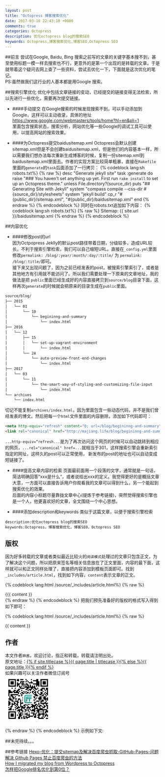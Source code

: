 ```yaml
---
layout: post
title: "Octopress 博客搜索优化"
date: 2017-03-18 22:43:10 +0800
comments: true
categories: Octopress
description: 优化octopress blog的搜索SEO
keywords: Octopress,博客搜索优化,博客SEO,Octopress SEO
---
```


##前言
尝试在Google, Baidu, Bing 搜索之前写的文章的关键字基本搜不到，甚至使用标题一模一样去搜索也不行，更意外的是第一个出现的是转载的文章。于是就带着这个疑问去网上查了一些资料，尝试去优化一下，下面就是这次优化的笔记。  
PS:虽然做我们这行业的人基本都是用Google 搜索。
<!-- more -->
##搜索引擎优化
优化中包括文章链接的变动，已经提交的链接变得无法检索，所以先进行一些优化，需要再次提交链接。

* ####手动提交
在Google搜索的时候发现搜索不到，可以手动添加到Google，这样可以主动收录，具体的地址  
https://www.google.com/webmasters/tools/home?hl=en&pli=1  
里面包含搜索状态，搜索分析，网站优化等一些Google的调试工具可以使用，以提高网站的搜索效果。

* ####为Octopress提交baidusitemap.xml
Octopress会默认创建sitemap.xml但是不会创建baidusitemap.xml，但是他们的内容基本一样，所以需要我们想办法每次重新生成博客的时候，复制一份sitemap.xml到baidusitemap.xml里面去。作者的实现方案比较简单粗暴，直接在`Rakefile`里面的`generate`的`task`后面添加了一行拷贝：
{% codeblock lang:sh robots.txt%}
{% raw %}
desc "Generate jekyll site"
task :generate do
  raise "### You haven't set anything up yet. First run `rake install` to set up an Octopress theme." unless File.directory?(source_dir)
  puts "## Generating Site with Jekyll"
  system "compass compile --css-dir #{source_dir}/stylesheets"
  system "jekyll build"
  cp_r "#{public_dir}/sitemap.xml", "#{public_dir}/baidusitemap.xml"
end
{% endraw %}
{% endcodeblock %}
同时在robots.txt追加如下内容：
{% codeblock lang:sh robots.txt%}
{% raw %}
Sitemap: {{ site.url }}/baidusitemap.xml 
{% endraw %}
{% endcodeblock %}

##内容优化

* ####修改post的url  
因为Octpopress Jeklly的默认post路径带着日期，分级较多，造成URL较长，不利于搜索引擎检索，我们可以自己缩短URL。直接在`_config.yml`里面修改`permalink: /blog/:year/:month/:day/:title/` 为 `permalink: /blog/:title/`即可。  
接下来又出现问题了，因为之前已经发表的post，被搜索引擎索引了，或者是其他地方有引用就不能访问了。所以我们需要处理一下原来的文章地址，我的做法是把 `public`里面已经生成好的内容直接拷贝到`source/blog`目录下面，这样再次`generate`的时候就会把原来的目录生成在`public`里面。
```sh 博客目录
source/blog/
├── 2015
│   └── 01
│       └── 10
│           └── begininng-and-summary
│               └── index.html
├── 2016
│   └── 12
│       ├── 15
│       │   └── set-up-vagrant-environment
│       │       └── index.html
│       └── 24
│           └── auto-preview-front-end-changes
│               └── index.html
├── 2017
│   └── 03
│       └── 11
│           └── the-smart-way-of-styling-and-customizing-file-input
│               └── index.html
└── archives
    └── index.html
```
切记不能复制`archives/index.html`，因为里面包含一些动态代码，并不是我们曾经发表的博文。然后把每一个`html`文件里面的内容删除，添加如下代码即可：
```html /blog/:year/:month/:day/:title/index.html
<meta http-equiv="refresh" content="0; url=/blog/begininng-and-summary">
<link rel="canonical" href="http://majiang.life/blog/begininng-and-summary" />
```
`...http-equiv=“refresh...`是为了再次访问这个网页的时候可以自动跳转到相应的网页，`...rel="canonical" href=...`就相当于301，这样搜索引擎会重新索引指定的网址，这样久的post可以正常使用， 新发布的post的地址也可以自动变成短链接了。

* ####提高文章内容的检索
页面最前面用一个段落的文字，通常就是一句话，简洁明确回答“xxx是什么“，或者说给出xxx的定义。我觉得更好的是概括文章大意，一方面可以直接告诉用户你观看我的文章可以得到什么，另一个能起到搜索优化的效果。  
后面的内容小标题尽量靠拢文章中心(提炼于参考链接)，突然觉得搜索引擎也是一个人，他更喜欢好的文章，全文围绕一个中心思想。

* ####添加description和keywords
类似于这篇文章，以便于搜索引擎检索
```
description:优化octopress blog的搜索SEO
keywords:Octopress，博客搜索优化，博客SEO，Octopress SEO
```

## 版权
因为好多转载的文章或者类似最近比较火的`阅读模式`处理过的文章只包含正文，为了解决这个问题，所以把原来签名等相关信息放在了正文里面，内容的最下面，这样就可以和正文同样处理了，直接把内容添加到模板页面即可。找到`_includes/article.html`，找到如下内容，` content `表示文章的正文。

{% codeblock lang:html  /source/_includes/article.html%}
{% raw %}
<div class="entry-content">{{{ content }}
</div>
{% endraw %}
{% endcodeblock %}
把我们预先准备好的版权的格式写入得到如下即可：

{% codeblock lang:html  /source/_includes/article.html%}
{% raw %}
<div class="entry-content">{{ content }}
<h2>作者</h2>
<p>本文作者<code>麻酱</code>，欢迎讨论，指正和转载，转载请注明出处。<br/>
原文地址：<a href="{% if index %}{{ root_url }}{{ post.url }}{% endif %}">{% if site.titlecase %}{{ page.title | titlecase }}{% else %}{{ page.title }}{% endif %}</a><br/>
如果兴趣可以关注作者微信订阅号<br/>
<img src="/images/wechat.jpg" height="150" width="150" alt="majiangbiji" /></p>
</div>
{% endraw %}
{% endcodeblock %}
示例如下文:


##未完待续。。。

##参考链接
[Hexo-优化：提交sitemap及解决百度爬虫抓取-GitHub-Pages-问题](http://www.yuan-ji.me/Hexo-%E4%BC%98%E5%8C%96%EF%BC%9A%E6%8F%90%E4%BA%A4sitemap%E5%8F%8A%E8%A7%A3%E5%86%B3%E7%99%BE%E5%BA%A6%E7%88%AC%E8%99%AB%E6%8A%93%E5%8F%96-GitHub-Pages-%E9%97%AE%E9%A2%98/)  
[解决 Github Pages 禁止百度爬虫的方法](https://bblove.me/2015/11/25/how-to-solve-the-problem-that-github-blocks-the-baidu-spider/)  
[How I migrated my blog from Wordpress to Octopress](http://konradpodgorski.com/blog/2013/10/21/how-i-migrated-my-blog-from-wordpress-to-octopress/#redirect-301-on-github-pages)  
[怎样把Google排名优化到第0位？](https://www.seozac.com/google/featured-snippet-how/)

